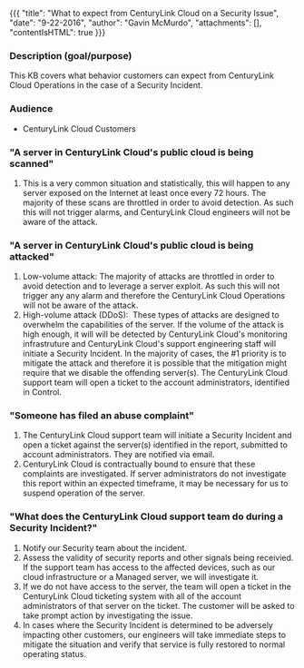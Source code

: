 {{{
  "title": "What to expect from CenturyLink Cloud on a Security Issue",
  "date": "9-22-2016",
  "author": "Gavin McMurdo",
  "attachments": [],
  "contentIsHTML": true
}}}

<h3>Description (goal/purpose)</h3>
<p>This KB covers what behavior customers can expect from CenturyLink Cloud Operations in the case of a Security Incident. </p>
<h3>Audience</h3>
<ul>
  <li>CenturyLink Cloud Customers</li>
</ul>
<h3>"A server in CenturyLink Cloud's public cloud is being scanned"</h3>
<ol>
  <li>This is a very common situation and statistically, this will happen to any server exposed on the Internet at least once every 72 hours. The majority of these scans are throttled in order to avoid detection. As such this will not trigger alarms, and CenturyLink Cloud engineers will not be aware of the attack.</li>
</ol>
<h3>"A server in CenturyLink Cloud's public cloud is being attacked"</h3>
<ol>
  <li>Low-volume attack: The majority of attacks are throttled in order to avoid detection and to leverage a server exploit. As such this will not trigger any any alarm and therefore the CenturyLink Cloud Operations will not be aware of the attack.</li>
  <li>High-volume attack (DDoS): &nbsp;These types of attacks are designed to overwhelm the capabilities of the server. If the volume of the attack is high enough, it will will be detected by CenturyLink Cloud's monitoring infrastruture and CenturyLink Cloud's support engineering staff
    will initiate a Security Incident. In the majority of cases, the #1 priority is to mitigate the attack and therefore it is possible that the mitigation might require that we disable the offending server(s). The CenturyLink Cloud support team will open a ticket to the account administrators, identified in Control.</li>
</ol>
<div>
  <h3>"Someone has filed an abuse complaint"</h3>
  <ol>
    <li>The CenturyLink Cloud support team will initiate a Security Incident and open a ticket against the server(s) identified in the report, submitted to account administrators. They are notified via email.</li>
    <li>CenturyLink Cloud is contractually bound to ensure that these complaints are investigated. If server administrators do not investigate this report within an expected timeframe, it may be necessary for us to suspend operation of the server. </li>
  </ol>
</div>
<div>
  <h3>"What does the CenturyLink Cloud support team do during a Security Incident?"</h3>
  <ol>
    <li>Notify our Security team about the incident.</li>
    <li>Assess the validity of security reports and other signals being receivied. If the support team has access to the affected devices, such as our cloud infrastructure or a Managed server, we will investigate it.</li>
    <li>If we do not have access to the server, the team will open a ticket in the CenturyLink Cloud ticketing system with all of the account administrators of that server on the ticket. The customer will be asked to take prompt action by investigating the issue.</li>
    <li>In cases where the Security&nbsp;Incident&nbsp;is determined to be adversely impacting other customers, our engineers will take immediate steps to mitigate the&nbsp;situation and verify that service is fully restored to normal operating status.</li>  
  </ol>
</div>
<div>&nbsp;</div>
